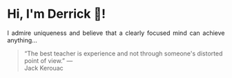 # Hi, I'm Derrick 👋!
<p align="justify">I admire uniqueness and believe that a clearly focused mind can achieve anything...</p> 
<!-- #quote-start -->
<blockquote>&ldquo;The best teacher is experience and not through someone's distorted point of view.&rdquo; &mdash; <footer>Jack Kerouac</footer></blockquote>
<!-- #quote-end -->
